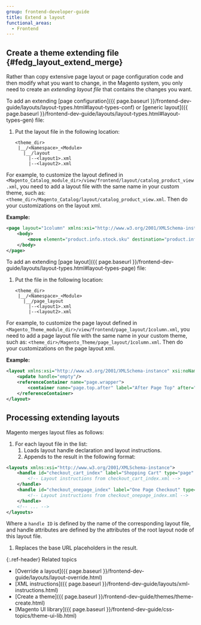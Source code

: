 ```yaml
---
group: frontend-developer-guide
title: Extend a layout
functional_areas:
  - Frontend
---
```


## Create a theme extending file {#fedg_layout_extend_merge}

Rather than copy extensive page layout or page configuration code and then modify what you want to change, in the Magento system, you only need to create an *extending layout file* that contains the changes you want.

To add an extending [page configuration]({{ page.baseurl }}/frontend-dev-guide/layouts/layout-types.html#layout-types-conf) or [generic layout]({{ page.baseurl }}/frontend-dev-guide/layouts/layout-types.html#layout-types-gen) file:

1. Put the layout file in the following location:
    ```tree
    <theme_dir>
     |__/<Namespace>_<Module>
       |__/layout
         |--<layout1>.xml
         |--<layout2>.xml
    ```

For example, to customize the layout defined in `<Magento_Catalog_module_dir>/view/frontend/layout/catalog_product_view.xml`, you need to add a layout file with the same name in your custom theme, such as: `<theme_dir>/Magento_Catalog/layout/catalog_product_view.xml`. Then do your customizations on the layout xml.

**Example:**

```xml
<page layout="1column" xmlns:xsi="http://www.w3.org/2001/XMLSchema-instance" xsi:noNamespaceSchemaLocation="urn:magento:framework:View/Layout/etc/page_configuration.xsd">
    <body>
        <move element="product.info.stock.sku" destination="product.info.price" after="product.price.final"/>
    </body>
</page>
```

To add an extending [page layout]({{ page.baseurl }}/frontend-dev-guide/layouts/layout-types.html#layout-types-page) file:

1. Put the file in the following location:
    ```tree
    <theme_dir>
     |__/<Namespace>_<Module>
       |__/page_layout
         |--<layout1>.xml
         |--<layout2>.xml
    ```

For example, to customize the page layout defined in `<Magento_Theme_module_dir>/view/frontend/page_layout/1column.xml`, you need to add a page layout file with the same name in your custom theme, such as: `<theme_dir>/Magento_Theme/page_layout/1column.xml`. Then do your customizations on the page layout xml.

**Example:**

```xml
<layout xmlns:xsi="http://www.w3.org/2001/XMLSchema-instance" xsi:noNamespaceSchemaLocation="urn:magento:framework:View/Layout/etc/page_layout.xsd">
    <update handle="empty"/>
    <referenceContainer name="page.wrapper">
        <container name="page.top.after" label="After Page Top" after="page.top"/>
    </referenceContainer>
</layout>
```

## Processing extending layouts

Magento merges layout files as follows:

1. For each layout file in the list:
   1. Loads layout handle declaration and layout instructions.
   1. Appends to the result in the following format:

```xml
<layouts xmlns:xsi="http://www.w3.org/2001/XMLSchema-instance">
    <handle id="checkout_cart_index" label="Shopping Cart" type="page" parent="default">
        <!-- Layout instructions from checkout_cart_index.xml -->
    </handle>
    <handle id="checkout_onepage_index" label="One Page Checkout" type="page" parent="default">
        <!-- Layout instructions from checkout_onepage_index.xml -->
    </handle>
    <!-- ... -->
</layouts>
```

Where a `handle ID` is defined by the name of the corresponding layout file, and handle attributes are defined by the attributes of the root layout node of this layout file.

1. Replaces the base URL placeholders in the result.

{:.ref-header}
Related topics

*  [Override a layout]({{ page.baseurl }}/frontend-dev-guide/layouts/layout-override.html)
*  [XML instructions]({{ page.baseurl }}/frontend-dev-guide/layouts/xml-instructions.html)
*  [Create a theme]({{ page.baseurl }}/frontend-dev-guide/themes/theme-create.html)
*  [Magento UI library]({{ page.baseurl }}/frontend-dev-guide/css-topics/theme-ui-lib.html)
